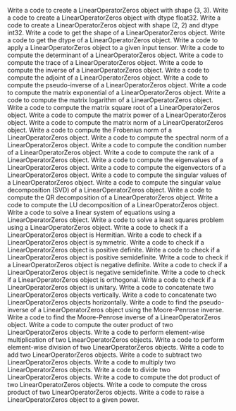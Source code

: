 Write a code to create a LinearOperatorZeros object with shape (3, 3).
Write a code to create a LinearOperatorZeros object with dtype float32.
Write a code to create a LinearOperatorZeros object with shape (2, 2) and dtype int32.
Write a code to get the shape of a LinearOperatorZeros object.
Write a code to get the dtype of a LinearOperatorZeros object.
Write a code to apply a LinearOperatorZeros object to a given input tensor.
Write a code to compute the determinant of a LinearOperatorZeros object.
Write a code to compute the trace of a LinearOperatorZeros object.
Write a code to compute the inverse of a LinearOperatorZeros object.
Write a code to compute the adjoint of a LinearOperatorZeros object.
Write a code to compute the pseudo-inverse of a LinearOperatorZeros object.
Write a code to compute the matrix exponential of a LinearOperatorZeros object.
Write a code to compute the matrix logarithm of a LinearOperatorZeros object.
Write a code to compute the matrix square root of a LinearOperatorZeros object.
Write a code to compute the matrix power of a LinearOperatorZeros object.
Write a code to compute the matrix norm of a LinearOperatorZeros object.
Write a code to compute the Frobenius norm of a LinearOperatorZeros object.
Write a code to compute the spectral norm of a LinearOperatorZeros object.
Write a code to compute the condition number of a LinearOperatorZeros object.
Write a code to compute the rank of a LinearOperatorZeros object.
Write a code to compute the eigenvalues of a LinearOperatorZeros object.
Write a code to compute the eigenvectors of a LinearOperatorZeros object.
Write a code to compute the singular values of a LinearOperatorZeros object.
Write a code to compute the singular value decomposition (SVD) of a LinearOperatorZeros object.
Write a code to compute the QR decomposition of a LinearOperatorZeros object.
Write a code to compute the LU decomposition of a LinearOperatorZeros object.
Write a code to solve a linear system of equations using a LinearOperatorZeros object.
Write a code to solve a least squares problem using a LinearOperatorZeros object.
Write a code to check if a LinearOperatorZeros object is Hermitian.
Write a code to check if a LinearOperatorZeros object is symmetric.
Write a code to check if a LinearOperatorZeros object is positive definite.
Write a code to check if a LinearOperatorZeros object is positive semidefinite.
Write a code to check if a LinearOperatorZeros object is negative definite.
Write a code to check if a LinearOperatorZeros object is negative semidefinite.
Write a code to check if a LinearOperatorZeros object is orthogonal.
Write a code to check if a LinearOperatorZeros object is unitary.
Write a code to concatenate two LinearOperatorZeros objects vertically.
Write a code to concatenate two LinearOperatorZeros objects horizontally.
Write a code to find the pseudo-inverse of a LinearOperatorZeros object using the Moore-Penrose inverse.
Write a code to find the Moore-Penrose inverse of a LinearOperatorZeros object.
Write a code to compute the outer product of two LinearOperatorZeros objects.
Write a code to perform element-wise multiplication of two LinearOperatorZeros objects.
Write a code to perform element-wise division of two LinearOperatorZeros objects.
Write a code to add two LinearOperatorZeros objects.
Write a code to subtract two LinearOperatorZeros objects.
Write a code to multiply two LinearOperatorZeros objects.
Write a code to divide two LinearOperatorZeros objects.
Write a code to compute the dot product of two LinearOperatorZeros objects.
Write a code to compute the cross product of two LinearOperatorZeros objects.
Write a code to raise a LinearOperatorZeros object to a given power.
